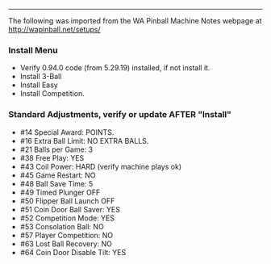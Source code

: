 ***
The following was imported from the WA Pinball Machine Notes webpage at http://wapinball.net/setups/
### Install Menu
-   Verify 0.94.0 code (from 5.29.19) installed, if not install it.
-   Install 3-Ball
-   Install Easy
-   Install Competition.
### Standard Adjustments, verify or update AFTER "Install"
-   #14 Special Award: POINTS.
-   #16 Extra Ball Limit: NO EXTRA BALLS.
-   #21 Balls per Game: 3
-   #38 Free Play: YES
-   #43 Coil Power: HARD (verify machine plays ok)
-   #45 Game Restart: NO
-   #48 Ball Save Time: 5
-   #49 Timed Plunger OFF
-   #50 Flipper Ball Launch OFF
-   #51 Coin Door Ball Saver: YES
-   #52 Competition Mode: YES
-   #53 Consolation Ball: NO
-   #57 Player Competition: NO
-   #63 Lost Ball Recovery: NO
-   #64 Coin Door Disable Tilt: YES